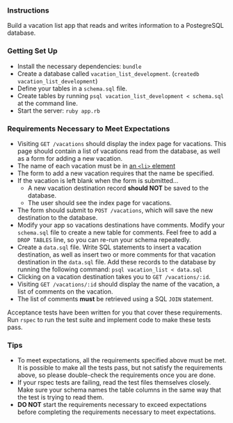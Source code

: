 ### Instructions

Build a vacation list app that reads and writes information to a PostegreSQL database.

### Getting Set Up

* Install the necessary dependencies: `bundle`
* Create a database called `vacation_list_development`. (`createdb vacation_list_development`)
* Define your tables in a `schema.sql` file.
* Create tables by running `psql vacation_list_development < schema.sql` at the command line.
* Start the server: `ruby app.rb`

### Requirements Necessary to Meet Expectations

* Visiting `GET /vacations` should display the index page for vacations. This page should contain a list of vacations read from the database, as well as a form for adding a new vacation.
* The name of each vacation must be in [an `<li>` element](https://developer.mozilla.org/en-US/docs/Web/HTML/Element/li)
* The form to add a new vacation requires that the name be specified.
* If the vacation is left blank when the form is submitted...
  - A new vacation destination record **should NOT** be saved to the database.
  - The user should see the index page for vacations.
* The form should submit to `POST /vacations`, which will save the new destination to the database.
* Modify your app so vacations destinations have comments. Modify your `schema.sql` file to create a new table for comments. Feel free to add a `DROP TABLES` line, so you can re-run your schema repeatedly.
* Create a `data.sql` file. Write SQL statements to insert a vacation destination, as well as insert two or more comments for that vacation destination in the `data.sql` file. Add these records to the database by running the following command: `psql vacation_list < data.sql`
* Clicking on a vacation destination takes you to `GET /vacations/:id`.
* Visiting `GET /vacations/:id` should display the name of the vacation, a list of comments on the vacation.
* The list of comments **must** be retrieved using a SQL `JOIN` statement.

Acceptance tests have been written for you that cover these requirements. Run `rspec` to run the test suite and implement code to make these tests pass.

### Tips

* To meet expectations, all the requirements specified above must be met. It is possible to make all the tests pass, but not satisfy the requirements above, so please double-check the requirements once you are done.
* If your rspec tests are failing, read the test files themselves closely. Make sure your schema names the table columns in the same way that the test is trying to read them.
* **DO NOT** start the requirements necessary to exceed expectations before completing the requirements necessary to meet expectations.
